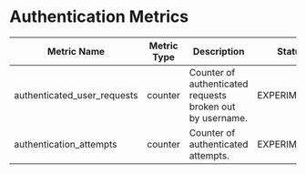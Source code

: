# Authentication Metrics

| Metric Name                 | Metric Type | Description                                               | Status       |
|-----------------------------|-------------|-----------------------------------------------------------|--------------|
| authenticated_user_requests | counter     | Counter of authenticated requests broken out by username. | EXPERIMENTAL |
| authentication_attempts     | counter     | Counter of authenticated attempts.                        | EXPERIMENTAL |
